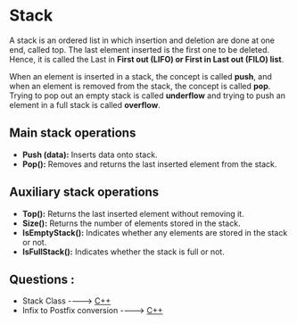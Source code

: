 # Stack

A stack is an ordered list in which insertion and deletion are done at one end, called
top. The last element inserted is the first one to be deleted. Hence, it is called the Last in **First out
(LIFO) or First in Last out (FILO) list**.

When an element is
inserted in a stack, the concept is called **push**, and when an element is removed from the stack, the
concept is called **pop**. Trying to pop out an empty stack is called **underflow** and trying to push an
element in a full stack is called **overflow**.

## Main stack operations

* **Push (data):** Inserts data onto stack.
* **Pop():** Removes and returns the last inserted element from the stack.

## Auxiliary stack operations

* **Top():** Returns the last inserted element without removing it.
* **Size():** Returns the number of elements stored in the stack.
* **IsEmptyStack():** Indicates whether any elements are stored in the stack or not.
* **IsFullStack():** Indicates whether the stack is full or not.

## Questions :
* Stack Class ----> [C++](/Code/C++/stack_class.cpp)
* Infix to Postfix conversion ----> [C++](/Code/C++/infix2postfix.cpp)
